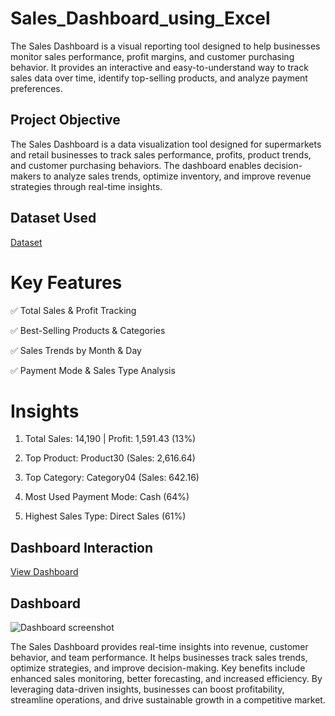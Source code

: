 # Sales_Dashboard_using_Excel
The Sales Dashboard is a visual reporting tool designed to help businesses monitor sales performance, profit margins, and customer purchasing behavior. It provides an interactive and easy-to-understand way to track sales data over time, identify top-selling products, and analyze payment preferences.

## Project Objective
The Sales Dashboard is a data visualization tool designed for supermarkets and retail businesses to track sales performance, profits, product trends, and customer purchasing behaviors. The dashboard enables decision-makers to analyze sales trends, optimize inventory, and improve revenue strategies through real-time insights.

## Dataset Used
<a href="https://github.com/meena-kushwaha/Sales_Dashboard_using_Excel/blob/main/Final%20Project.xlsx">Dataset</a>

#  Key Features
✅ Total Sales & Profit Tracking

✅ Best-Selling Products & Categories

✅ Sales Trends by Month & Day

✅ Payment Mode & Sales Type Analysis

 # Insights
1. Total Sales: 14,190 | Profit: 1,591.43 (13%)

2. Top Product: Product30 (Sales: 2,616.64)

3. Top Category: Category04 (Sales: 642.16)

4. Most Used Payment Mode: Cash (64%)

5. Highest Sales Type: Direct Sales (61%)


## Dashboard Interaction 

<a href="https://github.com/meena-kushwaha/Sales_Dashboard_using_Excel/blob/main/Dashboard%20screenshot.PNG">View Dashboard </a>

## Dashboard
![Dashboard screenshot](https://github.com/user-attachments/assets/d3b4e28b-2adc-456f-88bb-a8129b198792)



The Sales Dashboard provides real-time insights into revenue, customer behavior, and team performance. It helps businesses track sales trends, optimize strategies, and improve decision-making. Key benefits include enhanced sales monitoring, better forecasting, and increased efficiency. By leveraging data-driven insights, businesses can boost profitability, streamline operations, and drive sustainable growth in a competitive market. 

